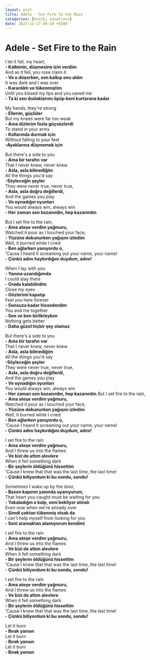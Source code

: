 ```yaml
---
layout: post
title: Adele - Set Fire to the Rain
categories: [muzik, vacations]
date: 2023-12-17 00:10 +0300
---
```


# Adele - Set Fire to the Rain

I let it fall, my heart, <br>
**- Kalbimin, düşmesine izin verdim <br>**
And as it fell, you rose claim it <br>
**- Ve o düşerken, sen kalkıp onu aldın <br>**
It was dark and I was over <br>
**- Karanlıktı ve tükenmiştim <br>**
Until you kissed my lips and you saved me <br>
**- Ta ki sen dudaklarımı öpüp beni kurtarana kadar**

My hands, they're strong <br>
**- Ellerim, güçlüler <br>**
But my knees were far too weak <br>
**- Ama dizlerim fazla güçsüzlerdi <br>**
To stand in your arms <br>
**- Kollarında durmak için <br>**
Without falling to your feet <br>
**-Ayaklarına düşmemek için**

But there's a side to you <br>
**- Ama bir tarafın var <br>**
That I never knew, never knew <br>
**- Asla, asla bilmediğim <br>**
All the things you'd say <br>
**-Söyleceğin şeyler <br>**
They were never true, never true, <br>
**- Asla, asla doğru değillerdi, <br>**
And the games you play <br>
**- Ve oynadığın oyunları <br>**
You would always win, always win <br>
**- Her zaman sen kazanırdın, hep kazanırdın**

But I set fire to the rain, <br>
**- Ama ateşe verdim yağmuru, <br>**
Watched it pour as I touched your face, <br>
**- Yüzüne dokunurken yağışını izledim<br>**
Well, it burned while I cried <br>
**- Ben ağlarken yanıyordu o, <br>**
'Cause I heard it screaming out your name, your name! <br>
**- Çünkü adını haykırdığını duydum, adını!**

When I lay with you <br>
**- Yanına uzandığımda <br>**
I could stay there <br>
**- Orada kalabilirdim <br>**
Close my eyes <br>
**- Gözlerimi kapatıp <br>**
Feel you here forever <br>
**- Sonsuza kadar hissederdim <br>**
You and me together <br>
**- Sen ve ben birlikteyken <br>**
Nothing gets better <br>
**- Daha güzel hiçbir şey olamaz**

But there's a side to you <br>
**- Ama bir tarafın var <br>**
That I never knew, never knew <br>
**- Asla, asla bilmediğim <br>**
All the things you'd say <br>
**-Söyleceğin şeyler <br>**
They were never true, never true, <br>
**- Asla, asla doğru değillerdi, <br>**
And the games you play <br>
**- Ve oynadığın oyunları <br>**
You would always win, always win <br>
**- Her zaman sen kazanırdın, hep kazanırdın**
But I set fire to the rain, <br>
**- Ama ateşe verdim yağmuru, <br>**
Watched it pour as I touched your face, <br>
**- Yüzüne dokunurken yağışını izledim<br>**
Well, it burned while I cried <br>
**- Ben ağlarken yanıyordu o, <br>**
'Cause I heard it screaming out your name, your name! <br>
**- Çünkü adını haykırdığını duydum, adını!**

I set fire to the rain <br>
**- Ama ateşe verdim yağmuru, <br>**
And I threw us into the flames <br>
**- Ve bizi de attım alevlere <br>**
When it fell something dark <br>
**- Bir şeylerin öldüğünü hissettim <br>**
'Cause I knew that that was the last time, the last time! <br>
**- Çünkü biliyordum ki bu sondu, sondu!**

Sometimes I wake up by the door, <br>
**- Bazen kapının yanında uyanıyorum, <br>**
That heart you caught must be waiting for you <br>
**- Yakaladığın o kalp, seni bekliyor olmalı <br>**
Even now when we're already over <br>
**- Şimdi çoktan tükenmiş olsak da<br>**
I can't help myself from looking for you <br>
**- Seni aramaktan alamıyorum kendimi**

I set fire to the rain <br>
**- Ama ateşe verdim yağmuru, <br>**
And I threw us into the flames <br>
**- Ve bizi de attım alevlere <br>**
When it fell something dark <br>
**- Bir şeylerin öldüğünü hissettim <br>**
'Cause I knew that that was the last time, the last time! <br>
**- Çünkü biliyordum ki bu sondu, sondu!**

I set fire to the rain <br>
**- Ama ateşe verdim yağmuru, <br>**
And I threw us into the flames <br>
**- Ve bizi de attım alevlere <br>**
When it fell something dark <br>
**- Bir şeylerin öldüğünü hissettim <br>**
'Cause I knew that that was the last time, the last time! <br>
**- Çünkü biliyordum ki bu sondu, sondu!**

Let it burn <br>
**- Bırak yansın <br>**
Let it burn <br>
**- Bırak yansın <br>**
Let it burn <br>
**- Bırak yansın <br>**